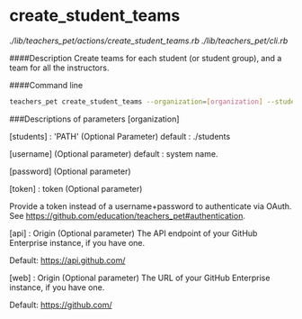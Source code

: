 # create_student_teams

*./lib/teachers_pet/actions/create_student_teams.rb*
*./lib/teachers_pet/cli.rb*

####Description
Create teams for each student (or student group), and a team for all the instructors.

####Command line
```bash
teachers_pet create_student_teams --organization=[organization] --students=[students] --username=[username] --password=[password] --token=[token] --api=[api] --web=[web]
```

###Descriptions of parameters
[organization]

[students] : 'PATH' (Optional Parameter)
default : ./students

[username] (Optional parameter)
default : system name.

[password] (Optional parameter)

[token] : token (Optional parameter)

Provide a token instead of a username+password to authenticate via OAuth. See https://github.com/education/teachers_pet#authentication.

[api] : Origin (Optional parameter)
The API endpoint of your GitHub Enterprise instance, if you have one.

Default: https://api.github.com/ 

[web] : Origin (Optional parameter)
The URL of your GitHub Enterprise instance, if you have one.

Default: https://github.com/



